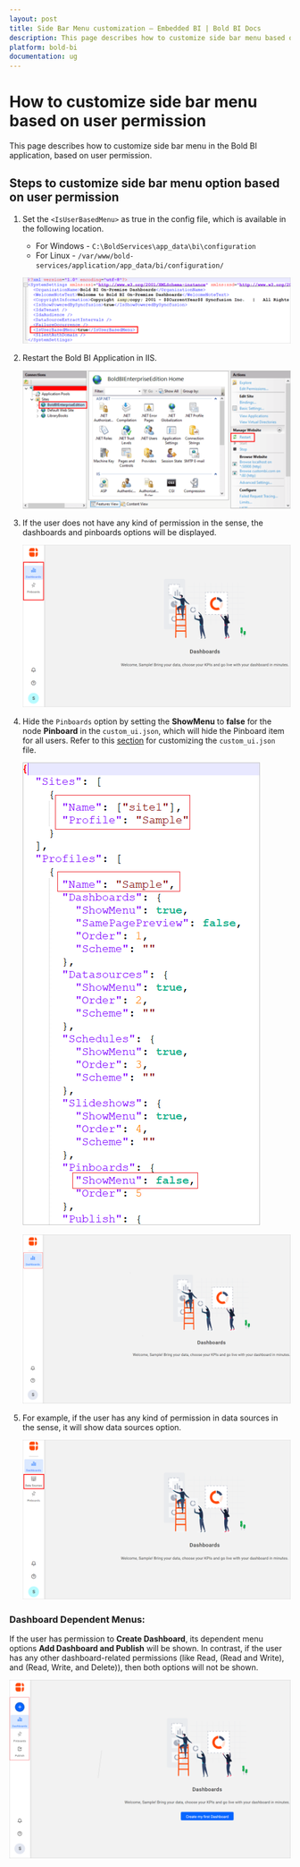 ```yaml
---
layout: post
title: Side Bar Menu customization – Embedded BI | Bold BI Docs
description: This page describes how to customize side bar menu based on user permission in the Bold BI Embedded.
platform: bold-bi
documentation: ug
---
```

# How to customize side bar menu based on user permission

This page describes how to customize side bar menu in the Bold BI application, based on user permission.

## Steps to customize side bar menu option based on user permission

1. Set the `<IsUserBasedMenu>` as true in the config file, which is available in the following location.
   * For Windows - `C:\BoldServices\app_data\bi\configuration`
   * For Linux - `/var/www/bold-services/application/app_data/bi/configuration/`

   ![User Based Menu](/static/assets/faq/images/set-customized-side-bar-menu.png)

2. Restart the Bold BI Application in IIS.

   ![Restart IIS](/static/assets/faq/images/restart-bold-bi-in-iis.png)

3. If the user does not have any kind of permission in the sense, the dashboards and pinboards options will be displayed.

   ![No Permission User Login](/static/assets/faq/images/no-permission-user-login.png)

4. Hide the `Pinboards` option by setting the **ShowMenu** to **false** for the node **Pinboard** in the `custom_ui.json`, which will hide the Pinboard item for all users. Refer to this [section](/site-administration/user-interface-customization/) for customizing the `custom_ui.json` file.

   ![Hide Pinboard](/static/assets/faq/images/pinboard-hide.png#max-width=30%)

   ![Hide Pinboard in Bold BI](/static/assets/faq/images/hide-pinboard-bold-bi.png)

5. For example, if the user has any kind of permission in data sources in the sense, it will show data sources option.

   ![Data source Permission User](/static/assets/faq/images/data-source-permission-login.png)

### Dashboard Dependent Menus:

If the user has permission to **Create Dashboard**, its dependent menu options **Add Dashboard and Publish** will be shown. In contrast, if the user has any other dashboard-related permissions (like Read, (Read and Write), and (Read, Write, and Delete)), then both options will not be shown.

   ![Dashboard Dependent Menus](/static/assets/faq/images/create-dashboard-permission-menu-items.png)
